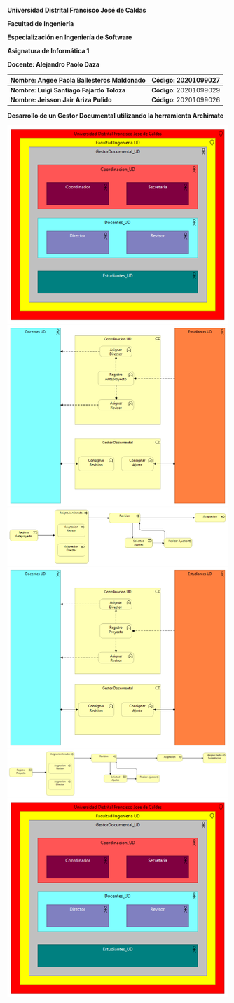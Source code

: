 **Universidad Distrital Francisco José de Caldas**

**Facultad de Ingeniería**

**Especialización en Ingeniería de Software**

**Asignatura de Informática 1**

**Docente: Alejandro Paolo Daza**

| **Nombre: Angee Paola Ballesteros Maldonado** | **Código: 20201099027** |
| --- | --- |
| **Nombre: Luigi Santiago Fajardo Toloza** | **Código:** 20201099029 |
| **Nombre: Jeisson Jair Ariza Pulido** | **Código:** 20201099026 |

**Desarrollo de un Gestor Documental utilizando la herramienta Archimate**

 ![Diagrama_Clases](https://raw.githubusercontent.com/lsfajardot/gestorDocumentalArchimate/master/GestorDocumental_Organization.png)
 ![Diagrama_Clases](https://raw.githubusercontent.com/lsfajardot/gestorDocumentalArchimate/master/Anteproyecto_BusinessFunction.png)
  ![Diagrama_Clases](https://raw.githubusercontent.com/lsfajardot/gestorDocumentalArchimate/master/Anteproyecto_BusinessProcess.png)
  ![Diagrama_Clases](https://raw.githubusercontent.com/lsfajardot/gestorDocumentalArchimate/master/Proyecto_BusinessFunction.png)
  ![Diagrama_Clases](https://raw.githubusercontent.com/lsfajardot/gestorDocumentalArchimate/master/Proyecto_BusinessProcess.png)
  ![Diagrama_Clases](https://raw.githubusercontent.com/lsfajardot/gestorDocumentalArchimate/master/GestorDocumental_Organization.png)

